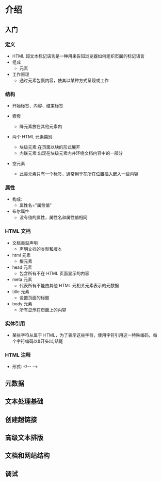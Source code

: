 # 介绍

## 入门

### 定义

- HTML 超文本标记语言是一种用来告知浏览器如何组织页面的标记语言
- 组成
  - 元素
- 工作原理
  - 通过元素包裹内容，使其以某种方式呈现或工作

### 结构

- 开始标签、内容、结束标签
- 嵌套
  - 降元素放在其他元素内
- 两个 HTML 元素类别

  - 块级元素:在页面以块的形式展开
  - 内联元素:出现在块级元素内并环绕文档内容中的一部分

- 空元素

  - 此类元素只有一个标签，通常用于在所在位置插入嵌入一些内容

### 属性

- 构成:
  - 属性名="属性值"
- 布尔属性
  - 没有值的属性，属性名和属性值相同

### HTML 文档

- 文档类型声明
  - 声明文档的类型和版本
- html 元素
  - 根元素
- head 元素
  - 包含所有不在 HTML 页面显示的内容
- meta 元素
  - 代表所有不能由其他 HTML 元相关元素表示的元数据
- title 元素
  - 设置页面的标题
- body 元素
  - 所有显示在页面上的内容

### 实体引用

- 某些字符从属于 HTML，为了表示这些字符，使用字符引用这一特殊编码，每个字符编码以&开头以;结尾

### HTML 注释

- 形式: \<!-- -->

## 元数据

## 文本处理基础

## 创建超链接

## 高级文本排版

## 文档和网站结构

## 调试
